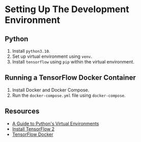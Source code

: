 # Setting Up The Development Environment

## Python

1. Install `python3.10`.
2. Set up virtual environment using `venv`.
3. Install `tensorflow` using `pip` within the virtual environment.

## Running a TensorFlow Docker Container
1. Install Docker and Docker Compose.
2. Run the `docker-compose.yml` file using `docker-compose`.

## Resources

- [A Guide to Python's Virtual Environments](https://towardsdatascience.com/virtual-environments-104c62d48c54)
- [Install TensorFlow 2](https://www.tensorflow.org/install)
- [TensorFlow Docker](https://www.tensorflow.org/install/docker)
